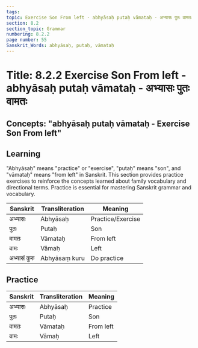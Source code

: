 ```yaml
---
tags:
topic: Exercise Son From left - abhyāsaḥ putaḥ vāmataḥ - अभ्यासः पुतः वामतः
section: 8.2
section_topic: Grammar
numbering: 8.2.2
page number: 55
Sanskrit_Words: abhyāsaḥ, putaḥ, vāmataḥ
---
```

# Title: 8.2.2 Exercise Son From left - abhyāsaḥ putaḥ vāmataḥ - अभ्यासः पुतः वामतः
## Concepts: "abhyāsaḥ putaḥ vāmataḥ - Exercise Son From left"

## Learning
"Abhyāsaḥ" means "practice" or "exercise", "putaḥ" means "son", and "vāmataḥ" means "from left" in Sanskrit. This section provides practice exercises to reinforce the concepts learned about family vocabulary and directional terms. Practice is essential for mastering Sanskrit grammar and vocabulary.

| Sanskrit           | Transliteration      | Meaning                          |
| ------------------ | -------------------- | -------------------------------- |
| अभ्यासः            | Abhyāsaḥ            | Practice/Exercise                |
| पुतः               | Putaḥ                | Son                              |
| वामतः              | Vāmataḥ              | From left                        |
| वामः               | Vāmaḥ                | Left                             |
| अभ्यासं कुरु       | Abhyāsaṃ kuru       | Do practice                      |

## Practice
| Sanskrit           | Transliteration      | Meaning                          |
| ------------------ | -------------------- | -------------------------------- |
| अभ्यासः            | Abhyāsaḥ            | Practice                         |
| पुतः               | Putaḥ                | Son                              |
| वामतः              | Vāmataḥ              | From left                        |
| वामः               | Vāmaḥ                | Left                             |
